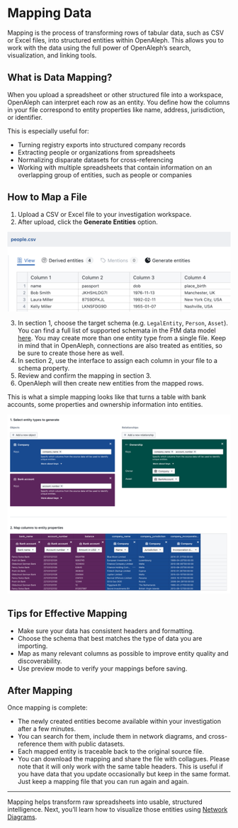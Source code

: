 # Mapping Data

Mapping is the process of transforming rows of tabular data, such as CSV or Excel files, into structured entities within OpenAleph. This allows you to work with the data using the full power of OpenAleph’s search, visualization, and linking tools.

## What is Data Mapping?

When you upload a spreadsheet or other structured file into a workspace, OpenAleph can interpret each row as an entity. You define how the columns in your file correspond to entity properties like name, address, jurisdiction, or identifier.

This is especially useful for:

- Turning registry exports into structured company records
- Extracting people or organizations from spreadsheets
- Normalizing disparate datasets for cross-referencing
- Working with multiple spreadsheets that contain information on an overlapping group of entities, such as people or companies

## How to Map a File

1. Upload a CSV or Excel file to your investigation workspace.
2. After upload, click the **Generate Entities** option.
<div align="center">
  <img src="../../assets/images/csv_view.png" alt="Screenshot of the OpenAleph table view" width="600"/>
</div>

3. In section 1, choose the target schema (e.g. `LegalEntity`, `Person`, `Asset`). You can find a full list of supported schemata in the FtM data model [here](https://followthemoney.tech/explorer/#schemata). You may create more than one entity type from a single file. Keep in mind that in OpenAleph, connections are also treated as entities, so be sure to create those here as well.
4. In section 2, use the interface to assign each column in your file to a schema property.
5. Review and confirm the mapping in section 3.
6. OpenAleph will then create new entities from the mapped rows.

This is what a simple mapping looks like that turns a table with bank accounts, some properties and ownership information into entities.
<div align="center">
  <img src="../../assets/images/mapping.png" alt="Screenshot of the OpenAleph mapping view" width="1000"/>
</div>


## Tips for Effective Mapping

- Make sure your data has consistent headers and formatting.
- Choose the schema that best matches the type of data you are importing.
- Map as many relevant columns as possible to improve entity quality and discoverability.
- Use preview mode to verify your mappings before saving.

## After Mapping

Once mapping is complete:

- The newly created entities become available within your investigation after a few minutes.
- You can search for them, include them in network diagrams, and cross-reference them with public datasets.
- Each mapped entity is traceable back to the original source file.
- You can download the mapping and share the file with collagues. Please note that it will only work with the same table headers. This is useful if you have data that you update occasionally but keep in the same format. Just keep a mapping file that you can run again and again.

---

Mapping helps transform raw spreadsheets into usable, structured intelligence. Next, you’ll learn how to visualize those entities using [Network Diagrams](network-diagrams.md).

